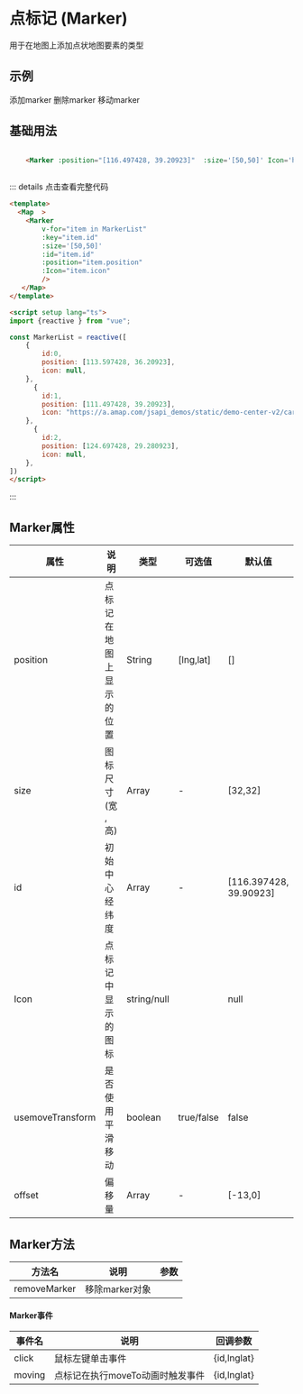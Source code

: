 #  点标记 (Marker)
用于在地图上添加点状地图要素的类型
## 示例
<div>

<Map  :zoom="3" >
    <Marker  
        :size='[50,50]'
        :id="myMarker.id"
        :position="myMarker.position"
        :Icon="myMarker.icon"
        ref='markerRef'
        />
</Map>
<el-button @click="addMarker">添加marker</el-button>
<el-button @click="removemMarker">删除marker</el-button>
<el-button @click="movemMarker">移动marker</el-button>
</div>

<script setup lang="ts">
import {ref } from "vue";

const myMarker = ref({})
const markerRef=ref()
//添加marker
function addMarker(){
myMarker.value={ 
        id:1,
        position: [111.497428, 39.20923],
        icon: "https://a.amap.com/jsapi_demos/static/demo-center-v2/car.png",
    }

}
//删除marker
function removemMarker(){
  myMarker.value.position=[]
// markerRef.value.removeMarker()
}

//移动
function movemMarker(){
    if(!myMarker.value.id)return alert('请先添加')
  myMarker.value.position=[111.237428, 39.30923]
}
</script>




## 基础用法

```html

    <Marker :position="[116.497428, 39.20923]"  :size='[50,50]' Icon='https://a.amap.com/jsapi_demos/static/demo-center-v2/car.png' />
  
```


::: details 点击查看完整代码
```html
<template>
  <Map  >
    <Marker   
        v-for="item in MarkerList"
        :key="item.id" 
        :size='[50,50]'
        :id="item.id"
        :position="item.position"
        :Icon="item.icon"
        />
   </Map>
</template>

<script setup lang="ts">
import {reactive } from "vue";

const MarkerList = reactive([
    { 
        id:0,
        position: [113.597428, 36.20923],
        icon: null,
    },
      { 
        id:1,
        position: [111.497428, 39.20923],
        icon: "https://a.amap.com/jsapi_demos/static/demo-center-v2/car.png",
    },
      { 
        id:2,
        position: [124.697428, 29.280923],
        icon: null,
    },
])
</script>
```
:::


## Marker属性
| 属性   | 说明                    | 类型  | 可选值  | 默认值           
| ----------|-------------|-----       | ------------- |-------------
| position      | 点标记在地图上显示的位置 | String         |     [lng,lat]   | []
| size      |  图标尺寸 (宽 ,高)    |  Array | -      | [32,32]    
| id    | 初始中心经纬度             |    Array | - | [116.397428, 39.90923]
| Icon  |点标记中显示的图标 |    string/null | |null
| usemoveTransform  |是否使用平滑移动 |    boolean | true/false |false
| offset  |偏移量 |  Array| - |[-13,0]
   
## Marker方法
| 方法名        | 说明                    |参数         
| ----------|-------------|-----       
| removeMarker      |移除marker对象 | 

#### Marker事件
| 事件名        | 说明                    | 回调参数         
| ----------|-------------|-----       
| click      |鼠标左键单击事件 | {id,lnglat} 
| moving      |点标记在执行moveTo动画时触发事件 | {id,lnglat}

